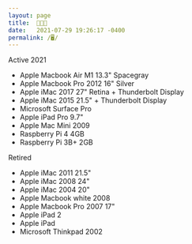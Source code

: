 ```yaml
---
layout: page
title:  👨🏻‍💻
date:   2021-07-29 19:26:17 -0400
permalink: /🖥/
---
```

Active 2021

* Apple Macbook Air M1 13.3" Spacegray
* Apple Macbook Pro 2012 16" Silver
* Apple iMac 2017 27" Retina + Thunderbolt Display
* Apple iMac 2015 21.5" + Thunderbolt Display
* Microsoft Surface Pro
* Apple iPad Pro 9.7"
* Apple Mac Mini 2009
* Raspberry Pi 4 4GB
* Raspberry Pi 3B+ 2GB

Retired

* Apple iMac 2011 21.5"
* Apple iMac 2008 24"
* Apple iMac 2004 20"
* Apple Macbook white 2008
* Apple Macbook Pro 2007 17"
* Apple iPad 2
* Apple iPad
* Microsoft Thinkpad 2002
